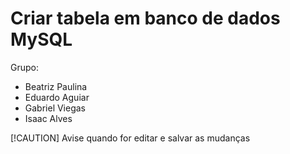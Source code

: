# Criar tabela em banco de dados MySQL

Grupo:
  - Beatriz Paulina
  - Eduardo Aguiar
  - Gabriel Viegas
  - Isaac Alves

[!CAUTION]
Avise quando for editar e salvar as mudanças
